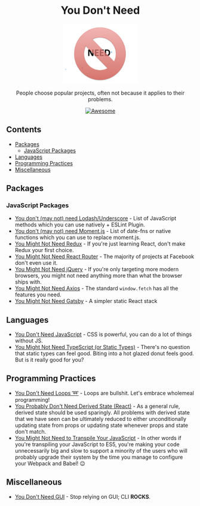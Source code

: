 <div align="center">

# You Don't Need
<a href="https://github.com/you-dont-need">
  <img src="logo.jpg" width="200" alt="Logo"></img>
</a>  

People choose popular projects, often not because it applies to their problems.  

[![Awesome](https://awesome.re/badge.svg)](https://awesome.re)


</div>

## Contents

- [Packages](#packages)
  - [JavaScript Packages](#javascript-packages)
- [Languages](#languages)
- [Programming Practices](#programming-practices)
- [Miscellaneous](#miscellaneous)

## Packages

### JavaScript Packages

- [You don't (may not) need Lodash/Underscore](https://github.com/you-dont-need/You-Dont-Need-Lodash-Underscore) - List of JavaScript methods which you can use natively + ESLint Plugin.
- [You don't (may not) need Moment.js](https://github.com/you-dont-need/You-Dont-Need-Momentjs) - List of date-fns or native functions which you can use to replace moment.js.
- [You Might Not Need Redux](https://medium.com/@dan_abramov/you-might-not-need-redux-be46360cf367) - If you're just learning React, don't make Redux your first choice.
- [You Might Not Need React Router](https://www.freecodecamp.org/news/you-might-not-need-react-router-38673620f3d) - The majority of projects at Facebook don't even use it.
- [You Might Not Need jQuery](http://youmightnotneedjquery.com/) - If you're only targeting more modern browsers, you might not need anything more than what the browser ships with.
- [You Might Not Need Axios](https://danlevy.net/you-may-not-need-axios/) - The standard `window.fetch` has all the features you need.
- [You Might Not Need Gatsby](https://johnny.sh/blog/you-might-not-need-gatsby/) - A simpler static React stack

## Languages

- [You Don't Need JavaScript](https://github.com/you-dont-need/You-Dont-Need-JavaScript) - CSS is powerful, you can do a lot of things without JS.
- [You Might Not Need TypeScript (or Static Types)](https://medium.com/javascript-scene/you-might-not-need-typescript-or-static-types-aa7cb670a77b#.8oxodypn7) - There's no question that static types can feel good. Biting into a hot glazed donut feels good. But is it really good for you?

## Programming Practices

- [You Don't Need Loops ➿](https://github.com/you-dont-need/You-Dont-Need-Loops) - Loops are bullshit. Let's embrace wholemeal programming!
- [You Probably Don't Need Derived State (React)](https://reactjs.org/blog/2018/06/07/you-probably-dont-need-derived-state.html) - As a general rule, derived state should be used sparingly. All problems with derived state that we have seen can be ultimately reduced to either unconditionally updating state from props or updating state whenever props and state don't match.
- [You Might Not Need to Transpile Your JavaScript](https://www.freecodecamp.org/news/you-might-not-need-to-transpile-your-javascript-4d5e0a438ca) - In other words if you're transpiling your JavaScript to ES5, you're making your code unnecessarily big and slow to support a minority of the users who will probably upgrade their system by the time you manage to configure your Webpack and Babel! 😉

## Miscellaneous

- [You Don't Need GUI](https://github.com/you-dont-need/You-Dont-Need-GUI) - Stop relying on GUI; CLI **ROCKS**.
